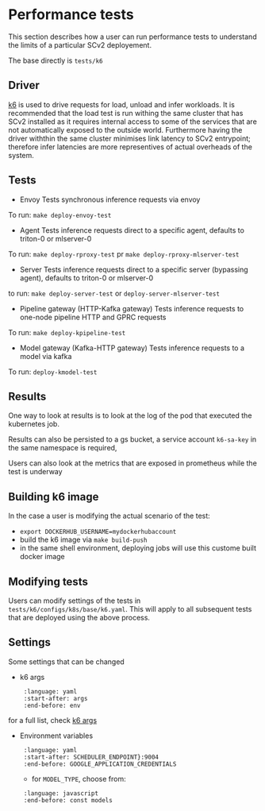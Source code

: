 # Performance tests
This section describes how a user can run performance tests to understand the limits of a particular SCv2 deployement.

The base directly is `tests/k6`

## Driver
[k6](https://k6.io/) is used to drive requests for load, unload and infer workloads. It is recommended that the load test is run withing the same cluster that has SCv2 installed as it requires internal access to some of the services that are not automatically exposed to the outside world. Furthermore having the driver withthin the same cluster minimises link latency to SCv2 entrypoint; therefore infer latencies are more representives of actual overheads of the system.

## Tests

* Envoy
Tests synchronous inference requests via envoy

To run: `make deploy-envoy-test`

* Agent
Tests inference requests direct to a specific agent, defaults to triton-0 or mlserver-0

To run: `make deploy-rproxy-test` pr `make deploy-rproxy-mlserver-test`

* Server
Tests inference requests direct to a specific server (bypassing agent), defaults to triton-0 or mlserver-0

to run: `make deploy-server-test` or `deploy-server-mlserver-test`

* Pipeline gateway (HTTP-Kafka gateway)
Tests inference requests to one-node pipeline HTTP and GPRC requests

To run: `make deploy-kpipeline-test`

* Model gateway (Kafka-HTTP gateway)
Tests inference requests to a model via kafka

To run: `deploy-kmodel-test`

## Results

One way to look at results is to look at the log of the pod that executed the kubernetes job.

Results can also be persisted to a gs bucket, a service account `k6-sa-key` in the same namespace is required,

Users can also look at the metrics that are exposed in prometheus while the test is underway

## Building k6 image

In the case a user is modifying the actual scenario of the test:

* `export DOCKERHUB_USERNAME=mydockerhubaccount`
* build the k6 image via `make build-push`
* in the same shell environment, deploying jobs will use this custome built docker image

## Modifying tests

Users can modify settings of the tests in `tests/k6/configs/k8s/base/k6.yaml`. This will apply to all subsequent tests that are deployed using the above process.

## Settings

Some settings that can be changed

* k6 args
  ```{literalinclude} ../../../../tests/k6/configs/k8s/base/k6.yaml
   :language: yaml
   :start-after: args
   :end-before: env
   ```
for a full list, check [k6 args](https://k6.io/docs/using-k6/options/)
* Environment variables
  ```{literalinclude} ../../../../tests/k6/configs/k8s/base/k6.yaml
   :language: yaml
   :start-after: SCHEDULER_ENDPOINT}:9004
   :end-before: GOOGLE_APPLICATION_CREDENTIALS 
   ```
    * for `MODEL_TYPE`, choose from: 
  ```{literalinclude} ../../../../tests/k6/components/model.js
   :language: javascript
   :end-before: const models
   ```
